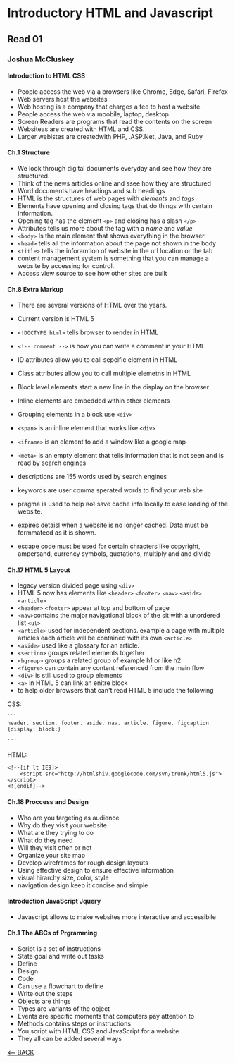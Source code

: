 # Introductory HTML and Javascript

## Read 01

### Joshua McCluskey

#### Introduction to HTML CSS

- People access the web via a browsers like Chrome, Edge, Safari, Firefox
- Web servers host the websites
- Web hosting is a company that charges a fee to host a website.
- People access the web via moobile, laptop, desktop.
- Screen Readers are programs that read the contents on the screen
- Websiteas are created with HTML and CSS.
- Larger webistes are createdwith PHP, .ASP.Net, Java, and Ruby

#### Ch.1 Structure 

- We look through digital documents everyday and see how they are structured.
- Think of the news articles online and ssee how they are structured 
- Word documents have headings and sub headings
- HTML is the structures of web pages with *elements* and *tags*
- Elements have opening and closing tags that do things with certain information.
- Opening tag has the element `<p>` and closing has a slash `</p>`
- Attributes tells us more about the tag with a *name* and *value*
- `<body>` Is the main element that shows everything in the browser
- `<head>` tells all the information about the page not shown in the body
- `<title>` tells the inforamtion of website in the url location or the tab
- content management system is something that you can manage a website by accessing for control.
- Access view source to see how other sites are built

#### Ch.8 Extra Markup

- There are several versions of HTML over the years.
- Current version is HTML 5
- `<!DOCTYPE html>` tells browser to render in HTML 
- `<!-- comment -->` is how you can write a comment in your HTML
- ID attributes allow you to call sepcific element in HTML
- Class attributes allow you to call multiple elemetns in HTML
- Block level elements start a new line in the display on the browser
- Inline elements are embedded within other elements
- Grouping elements in a block use `<div>`
- `<span>` is an inline element that works like `<div>`
- `<iframe>` is an element to add a window like a google map 
- `<meta>` is an empty element that tells information that is not seen and is read by search engines
- descriptions are 155 words used by search engines
- keywords are user comma sperated words to find your web site
- pragma is used to help ~~not~~ save cache info locally to ease loading of the website.
- expires detaisl when a website is no longer cached. Data must be formmateed as it is shown.

- escape code must be used for certain chracters like copyright, ampersand, currency symbols, quotations, multiply and and divide

#### Ch.17 HTML 5 Layout

- legacy version divided page using `<div>`
- HTML 5 now has elements like `<header>` `<footer>` `<nav>` `<aside>` `<article>`
- `<header>` `<footer>` appear at top and bottom of page
- `<nav>`contains the major navigational block of the sit with a unordered list `<ul>`
- `<article>` used for independent sections. example a page with multiple articles each article will be contained with its own `<article>`
- `<aside>` used like a glossary for an article.
- `<section>` groups related elements together
- `<hgroup>`  groups a related group of example h1 or like h2
- `<figure>` can contain any content referenced from the main flow 
- `<div>` is still used to group elements
- `<a>` in HTML 5 can link an enitre block
- to help older browsers that can't read HTML 5 include the following

CSS:

    ```
    header. section. footer. aside. nav. article. figure. figcaption {display: block;}

    ```

HTML:

```
<!--[if lt IE9]>
    <script src="http://htmlshiv.googlecode.com/svn/trunk/html5.js"></script>
<![endif]-->
```


#### Ch.18 Proccess and Design

- Who are you targeting as audience
- Why do they visit your website
- What are they trying to do
- What do they need
- Will they visit often or not
- Organize your site map
- Develop wireframes for rough design layouts
- Using effective design to ensure effective information
- visual hirarchy size, color, style
- navigation design keep it concise and simple

#### Introduction JavaScript Jquery

- Javascript allows to make websites more interactive and accessibile

#### Ch.1 The ABCs of Prgramming 

- Script is a set of instructions
- State goal and write out tasks
- Define
- Design
- Code
- Can use a flowchart to define
- Write out the steps
- Objects are things
- Types are variants of the object
- Events are specific moments that computers pay attention to 
- Methods contains steps or instructions
- You script with HTML CSS and JavaScript for a website
- They all can be added several ways

[<== BACK](../README.md)
